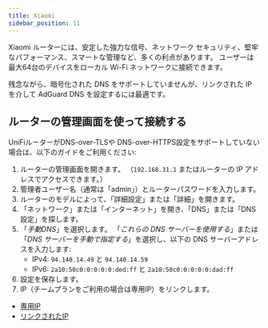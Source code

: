```yaml
---
title: Xiaomi
sidebar_position: 11
---
```


Xiaomi ルーターには、安定した強力な信号、ネットワーク セキュリティ、堅牢なパフォーマンス、スマートな管理など、多くの利点があります。 ユーザーは最大64台のデバイスをローカル Wi-Fi ネットワークに接続できます。

残念ながら、暗号化された DNS をサポートしていませんが、リンクされた IP を介して AdGuard DNS を設定するには最適です。

## ルーターの管理画面を使って接続する

UniFiルーターがDNS-over-TLSや DNS-over-HTTPS設定をサポートしていない場合は、以下のガイドをご利用ください:

1. ルーターの管理画面を開きます。 （`192.168.31.1` またはルーターの IP アドレスでアクセスできます。）
2. 管理者ユーザー名（通常は「admin」）とルーターパスワードを入力します。
3. ルーターのモデルによって、「詳細設定」または「詳細」を開きます。
4. 「ネットワーク」または「インターネット」を開き、「DNS」または「DNS設定」を探します。
5. 「_手動DNS_」を選択します。 「_これらの DNS サーバーを使用する_」または 「_DNS サーバーを手動で指定する_」を選択し、以下の DNS サーバーアドレスを入力します:
   - IPv4: `94.140.14.49` と `94.140.14.59`
   - IPv6: `2a10:50c0:0:0:0:0:ded:ff` と `2a10:50c0:0:0:0:0:dad:ff`
6. 設定を保存します。
7. IP（チームプランをご利用の場合は専用IP）をリンクします。

- [専用IP](/private-dns/connect-devices/other-options/dedicated-ip.md)
- [リンクされたIP](/private-dns/connect-devices/other-options/linked-ip.md)

